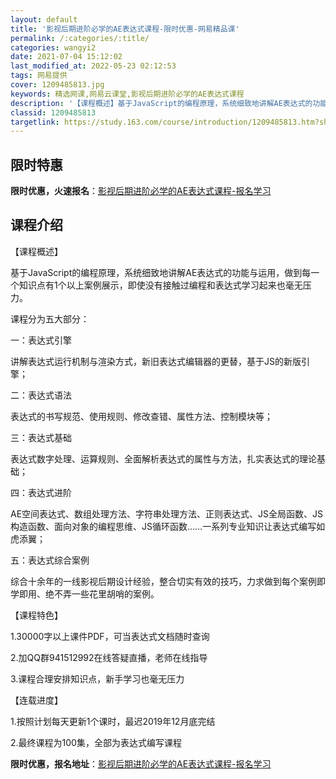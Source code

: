 ```yaml
---
layout: default
title: '影视后期进阶必学的AE表达式课程-限时优惠-网易精品课'
permalink: /:categories/:title/
categories: wangyi2
date: 2021-07-04 15:12:02
last_modified_at: 2022-05-23 02:12:53
tags: 网易提供
cover: 1209485813.jpg
keywords: 精选网课,网易云课堂,影视后期进阶必学的AE表达式课程
description: '【课程概述】基于JavaScript的编程原理，系统细致地讲解AE表达式的功能与运用，做到每一个知识点有1个以上案例展示'
classid: 1209485813
targetlink: https://study.163.com/course/introduction/1209485813.htm?share=1&shareId=1025206652&utm_campaign=share&utm_medium=iphoneShare&utm_source=&utm_u=1025206652
---
```


## 限时特惠

**限时优惠，火速报名**：[影视后期进阶必学的AE表达式课程-报名学习](https://study.163.com/course/introduction/1209485813.htm?share=1&shareId=1025206652&utm_campaign=share&utm_medium=iphoneShare&utm_source=&utm_u=1025206652)

## 课程介绍

【课程概述】



基于JavaScript的编程原理，系统细致地讲解AE表达式的功能与运用，做到每一个知识点有1个以上案例展示，即使没有接触过编程和表达式学习起来也毫无压力。



课程分为五大部分：

一：表达式引擎

讲解表达式运行机制与渲染方式，新旧表达式编辑器的更替，基于JS的新版引擎；



二：表达式语法

表达式的书写规范、使用规则、修改查错、属性方法、控制模块等；



三：表达式基础

表达式数字处理、运算规则、全面解析表达式的属性与方法，扎实表达式的理论基础；



四：表达式进阶

AE空间表达式、数组处理方法、字符串处理方法、正则表达式、JS全局函数、JS构造函数、面向对象的编程思维、JS循环函数……一系列专业知识让表达式编写如虎添翼；



五：表达式综合案例

综合十余年的一线影视后期设计经验，整合切实有效的技巧，力求做到每个案例即学即用、绝不弄一些花里胡哨的案例。



【课程特色】

1.30000字以上课件PDF，可当表达式文档随时查询

2.加QQ群941512992在线答疑直播，老师在线指导

3.课程合理安排知识点，新手学习也毫无压力



【连载进度】

1.按照计划每天更新1个课时，最迟2019年12月底完结

2.最终课程为100集，全部为表达式编写课程

**限时优惠，报名地址**：[影视后期进阶必学的AE表达式课程-报名学习](https://study.163.com/course/introduction/1209485813.htm?share=1&shareId=1025206652&utm_campaign=share&utm_medium=iphoneShare&utm_source=&utm_u=1025206652)

